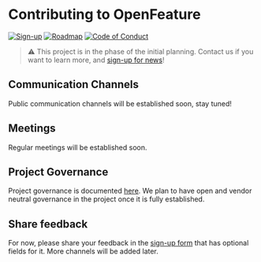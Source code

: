 # Contributing to OpenFeature

[![Sign-up](https://img.shields.io/static/v1?label=Sign-up&message=for%20news&color=blue)](https://github.com/openfeatureflags/spec)
[![Roadmap](https://img.shields.io/static/v1?label=Roadmap&message=public&color=green)](https://github.com/orgs/openfeatureflags/projects/1)
[![Code of Conduct](https://img.shields.io/badge/Contributor%20Covenant-2.1-4baaaa.svg)](https://github.com/openfeatureflags/.github/blob/main/CODE_OF_CONDUCT.md)

> :warning: This project is in the phase of the initial planning. Contact us if you want to learn more, and [sign-up for news](https://bit.ly/openfeature-signup)!

## Communication Channels

Public communication channels will be established soon, stay tuned!

## Meetings

Regular meetings will be established soon.

## Project Governance

Project governance is documented [here](https://github.com/openfeatureflags/governance).
We plan to have open and vendor neutral governance in the project once it is fully established.

## Share feedback

For now, please share your feedback in the [sign-up form](https://bit.ly/openfeature-signup) that has optional fields for it.
More channels will be added later.
